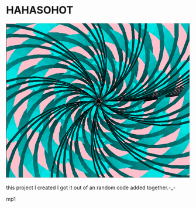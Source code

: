 # HAHASOHOT

<img src = "https://github.com/yhe6431/HAHASOHOT/blob/master/yanxintoohot.png">

<p> this project I created I got it out of an random code added together.-_-
  
  mp1
